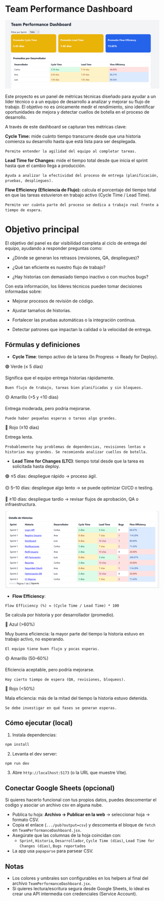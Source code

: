# Team Performance Dashboard
![Dashboard](images/dashboard_1.png)

Este proyecto es un panel de métricas técnicas diseñado para ayudar a un líder técnico o a un equipo de desarrollo a analizar y mejorar su flujo de trabajo.
El objetivo no es únicamente medir el rendimiento, sino identificar oportunidades de mejora y detectar cuellos de botella en el proceso de desarrollo.

A través de este dashboard se capturan tres métricas clave:

**Cycle Time:** mide cuánto tiempo transcurre desde que una historia comienza su desarrollo hasta que está lista para ser desplegada.

`Permite entender la agilidad del equipo al completar tareas.`

**Lead Time for Changes:** mide el tiempo total desde que inicia el sprint hasta que el cambio llega a producción.

`Ayuda a analizar la efectividad del proceso de entrega (planificación, pruebas, despliegues).`

**Flow Efficiency (Eficiencia de Flujo):** calcula el porcentaje del tiempo total en que las tareas estuvieron en trabajo activo (Cycle Time / Lead Time).

`Permite ver cuánta parte del proceso se dedica a trabajo real frente a tiempo de espera.`


# Objetivo principal

El objetivo del panel es dar visibilidad completa al ciclo de entrega del equipo, ayudando a responder preguntas como:

- ¿Dónde se generan los retrasos (revisiones, QA, despliegues)?

- ¿Qué tan eficiente es nuestro flujo de trabajo?

- ¿Hay historias con demasiado tiempo inactivo o con muchos bugs?

Con esta información, los líderes técnicos pueden tomar decisiones informadas sobre:

- Mejorar procesos de revisión de código.

- Ajustar tamaños de historias.

- Fortalecer las pruebas automáticas o la integración continua.

- Detectar patrones que impactan la calidad o la velocidad de entrega.


## Fórmulas y definiciones
- **Cycle Time**: tiempo activo de la tarea (In Progress -> Ready for Deploy).

🟢 Verde (≤ 5 días)

Significa que el equipo entrega historias rápidamente.

`Buen flujo de trabajo, tareas bien planificadas y sin bloqueos.`

🟡 Amarillo (>5 y <10 días)

Entrega moderada, pero podría mejorarse.

`Puede haber pequeñas esperas o tareas algo grandes.`

🔴 Rojo (≥10 días)

Entrega lenta.

`Probablemente hay problemas de dependencias, revisiones lentas o historias muy grandes.
Se recomienda analizar cuellos de botella.`

- **Lead Time for Changes (LTC)**: tiempo total desde que la tarea es solicitada hasta deploy.

🟢 ≤5 días: despliegue rápido → proceso ágil.

🟡 5–10 días: despliegue algo lento → se puede optimizar CI/CD o testing.

🔴 ≥10 días: despliegue tardío → revisar flujos de aprobación, QA o infraestructura.

![Dashboard](images/dashboard_2.png)

- **Flow Efficiency**:
```
Flow Efficiency (%) = (Cycle Time / Lead Time) * 100
```
Se calcula por historia y por desarrollador (promedio).

🔵 Azul (>60%)

Muy buena eficiencia: la mayor parte del tiempo la historia estuvo en trabajo activo, no esperando.

`El equipo tiene buen flujo y pocas esperas.`

🟡 Amarillo (50–60%)

Eficiencia aceptable, pero podría mejorarse.

`Hay cierto tiempo de espera (QA, revisiones, bloqueos).`

🔴 Rojo (<50%)

Mala eficiencia: más de la mitad del tiempo la historia estuvo detenida.

`Se debe investigar en qué fases se generan esperas.`

## Cómo ejecutar (local)
1. Instala dependencias:
```bash
npm install
```
2. Levanta el dev server:
```bash
npm run dev
```
3. Abre `http://localhost:5173` (o la URL que muestre Vite).

## Conectar Google Sheets (opcional)
Si quieres hacerlo funcional con tus propios datos, puedes descomentar el codigo y asociar un archivo csv en alguna nube.
- Publica tu hoja: **Archivo -> Publicar en la web** -> seleccionar hoja -> formato CSV.
- Copia el enlace (`.../pub?output=csv`) y descomenta el bloque de `fetch` en `TeamPerformanceDashboard.jsx`.
- Asegúrate que las columnas de la hoja coincidan con:
  - `Sprint`, `Historia`, `Desarrollador`, `Cycle Time (días)`, `Lead Time for Changes (días)`, `Bugs reportados`
- La app usa `papaparse` para parsear CSV.

## Notas
- Los colores y umbrales son configurables en los helpers al final del archivo `TeamPerformanceDashboard.jsx`.
- Si quieres lectura/escritura segura desde Google Sheets, lo ideal es crear una API intermedia con credenciales (Service Account).

